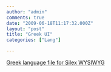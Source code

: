 ```yaml
---
author: "admin"
comments: true
date: "2009-06-18T11:17:32.000Z"
layout: "post"
title: "Greek UI"
categories: ["Lang"]

---
```

[
](http://wp-manager.silex-ria.org/wp-content/uploads/2009/05/hi.zip)[Greek language file for Silex WYSIWYG](http://wp-manager.silex-ria.org/wp-content/uploads/2009/06/gr.zip)


